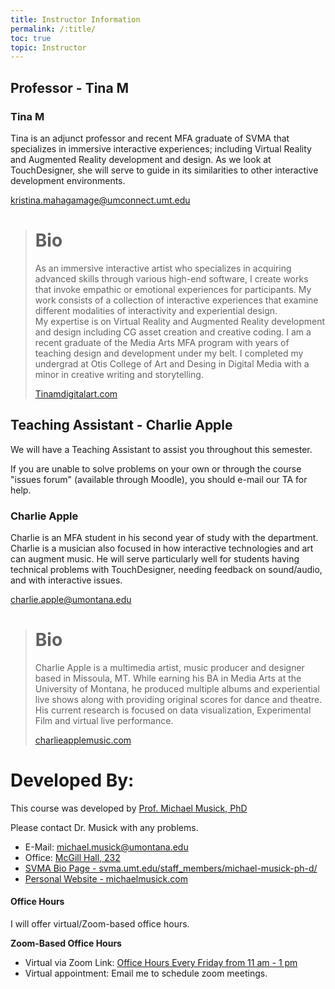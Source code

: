 ```yaml
---
title: Instructor Information
permalink: /:title/
toc: true
topic: Instructor
---
```


<!-- # Instructors -->



## Professor - Tina M

### Tina M

Tina is an adjunct professor and recent MFA graduate of SVMA that specializes in immersive interactive experiences; including Virtual Reality and Augmented Reality development and design.  As we look at TouchDesigner, she will serve to guide in its similarities to other interactive development environments.

[kristina.mahagamage@umconnect.umt.edu](mailto:kristina.mahagamage@umconnect.umt.edu?subject=340%20Question)

> # Bio
>
> As an immersive interactive artist who specializes in acquiring advanced skills through various high-end software, I create works that invoke empathic or emotional experiences for participants. My work consists of a collection of interactive experiences that examine different modalities of interactivity and experiential design.  
>My expertise is on Virtual Reality and Augmented Reality development and design including CG asset creation and creative coding. 
>I am a recent graduate of the Media Arts MFA program with years of teaching design and development under my belt.  I completed my undergrad at Otis College of Art and Desing in Digital Media with a minor in creative writing and storytelling.
>
>[Tinamdigitalart.com](https://www.tinamdigitalart.com/)

## Teaching Assistant - Charlie Apple

We will have a Teaching Assistant to assist you throughout this semester.

If you are unable to solve problems on your own or through the course "issues forum" (available through Moodle), you should e-mail our TA for help.

### Charlie Apple

Charlie is an MFA student in his second year of study with the department. Charlie is a musician also focused in how interactive technologies and art can augment music. He will serve particularly well for students having technical problems with TouchDesigner, needing feedback on sound/audio, and with interactive issues.

[charlie.apple@umontana.edu](mailto:charlie.apple@umontana.edu?subject=340%20Question)



> # Bio
>
> Charlie Apple is a multimedia artist, music producer and designer based in Missoula, MT.  While earning his BA in Media Arts at the University of Montana, he produced multiple albums and experiential live shows along with providing original scores for dance and theatre.  His current research is focused on data visualization, Experimental Film and virtual live performance.
>
>
> [charlieapplemusic.com](www.charlieapplemusic.com)



# Developed By:


This course was developed by [Prof. Michael Musick, PhD](https://svma.umt.edu/staff_members/michael-musick-ph-d/)

Please contact Dr. Musick with any problems.

- E-Mail: [michael.musick@umontana.edu](mailto:michael.musick@umontana.edu?subject=340%20Question)
- Office: [McGill Hall, 232](https://www.google.com/maps/place/McGill+Hall,+32+Campus+Dr,+Missoula,+MT+59812/@46.8619179,-113.9857145,16.91z/data=!3m1!5s0x535dcc33c1f50273:0xb43516d74c13fb70!4m5!3m4!1s0x535dcc33c3d4cbd5:0xd77cd4f46bdf5b89!8m2!3d46.8624266!4d-113.9836088)
- [SVMA Bio Page - svma.umt.edu/staff_members/michael-musick-ph-d/](https://svma.umt.edu/staff_members/michael-musick-ph-d/)
- [Personal Website - michaelmusick.com](https://michaelmusick.com)
<!-- - [Teaching Website](https://michaelmusick.github.io/teaching) -->



#### Office Hours

I will offer virtual/Zoom-based office hours.

**Zoom-Based Office Hours**
 - Virtual via Zoom Link: [Office Hours Every Friday from 11 am - 1 pm](https://umontana.zoom.us/j/94133489843)
  - Virtual appointment: Email me to schedule zoom meetings.
